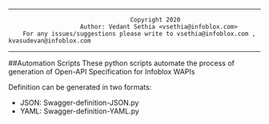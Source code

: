 -----------
                            	      Copyright 2020                                            
                      	Author: Vedant Sethia <vsethia@infoblox.com>                         
  		For any issues/suggestions please write to vsethia@infoblox.com , kvasudevan@infoblox.com           

-----------


##Automation Scripts
These python scripts automate the process of generation of Open-API Specification for Infoblox WAPIs

Definition can be generated in two formats:

- JSON: Swagger-definition-JSON.py
- YAML: Swagger-definition-YAML.py